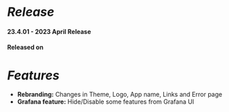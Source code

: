 # **_Release_**

#### 23.4.01 - 2023 April Release

#### Released on

# **_Features_**

- **Rebranding:** Changes in Theme, Logo, App name, Links and Error page
- **Grafana feature:** Hide/Disable some features from Grafana UI
